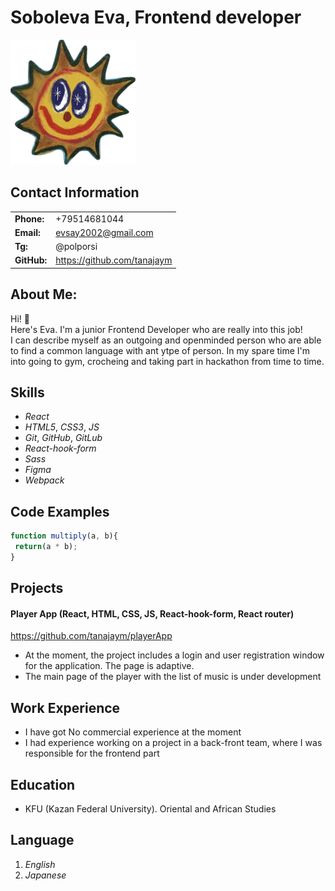 # Soboleva Eva, Frontend developer

<img src="src/IMG_2452.JPG" alt="Alt text" width="200" height="200">

## Contact Information
|         |           | 
|---------|-----------|
|**Phone:**| +79514681044|
|**Email:**| evsay2002@gmail.com|
|**Tg:**| @polporsi|
|**GitHub:**| https://github.com/tanajaym|

## About Me: 
Hi! 👋 \
Here's Eva. I'm a junior Frontend Developer who are really into this job!\
I can describe myself as an outgoing and openminded person who are able to find a common language with ant ytpe of person.
In my spare time I'm into going to gym, crocheing and taking part in hackathon from time to time. 

## Skills 

 * *React*
 * *HTML5*, *CSS3*, *JS*
 * *Git*, *GitHub*, *GitLub*
 * *React-hook-form*
 * *Sass* 
 * *Figma*
 * *Webpack*

## Code Examples

```js
function multiply(a, b){
 return(a * b);
}
```

## Projects 

#### Player App (React, HTML, CSS, JS, React-hook-form, React router)
https://github.com/tanajaym/playerApp

-  At the moment, the project includes a login and user registration window for the application. The page is adaptive.
- The main page of the player with the list of music is under development


## Work Experience

- I have got No commercial experience at the moment 
- I had experience working on a project in a back-front team, where I was responsible for the frontend part

## Education 

- KFU (Kazan Federal University). Oriental and African Studies

## Language

1. *English*
2. *Japanese*

